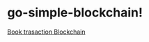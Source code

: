 # go-simple-blockchain!
[Book trasaction Blockchain](https://user-images.githubusercontent.com/52518789/169452943-31db4d43-f262-4a14-a687-7542e2babf42.jpg)
